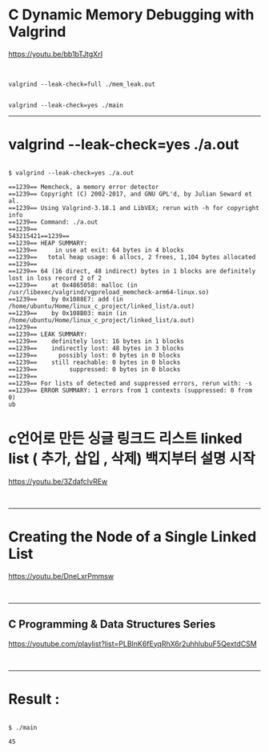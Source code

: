 # C Dynamic Memory Debugging with Valgrind

https://youtu.be/bb1bTJtgXrI


<br>

```
valgrind --leak-check=full ./mem_leak.out


valgrind --leak-check=yes ./main
```

<hr>

# valgrind --leak-check=yes ./a.out


```

$ valgrind --leak-check=yes ./a.out

==1239== Memcheck, a memory error detector
==1239== Copyright (C) 2002-2017, and GNU GPL'd, by Julian Seward et al.
==1239== Using Valgrind-3.18.1 and LibVEX; rerun with -h for copyright info
==1239== Command: ./a.out
==1239==
543215421==1239==
==1239== HEAP SUMMARY:
==1239==     in use at exit: 64 bytes in 4 blocks
==1239==   total heap usage: 6 allocs, 2 frees, 1,104 bytes allocated
==1239==
==1239== 64 (16 direct, 48 indirect) bytes in 1 blocks are definitely lost in loss record 2 of 2
==1239==    at 0x4865058: malloc (in /usr/libexec/valgrind/vgpreload_memcheck-arm64-linux.so)
==1239==    by 0x1088E7: add (in /home/ubuntu/Home/linux_c_project/linked_list/a.out)
==1239==    by 0x108B03: main (in /home/ubuntu/Home/linux_c_project/linked_list/a.out)
==1239==
==1239== LEAK SUMMARY:
==1239==    definitely lost: 16 bytes in 1 blocks
==1239==    indirectly lost: 48 bytes in 3 blocks
==1239==      possibly lost: 0 bytes in 0 blocks
==1239==    still reachable: 0 bytes in 0 blocks
==1239==         suppressed: 0 bytes in 0 blocks
==1239==
==1239== For lists of detected and suppressed errors, rerun with: -s
==1239== ERROR SUMMARY: 1 errors from 1 contexts (suppressed: 0 from 0)
ub
```

# c언어로 만든 싱글 링크드 리스트 linked list ( 추가, 삽입 , 삭제) 백지부터 설명 시작

https://youtu.be/3ZdafcIvREw

<br>

<hr>

# Creating the Node of a Single Linked List

https://youtu.be/DneLxrPmmsw

<br>

<hr>


## C Programming & Data Structures Series

https://youtube.com/playlist?list=PLBlnK6fEyqRhX6r2uhhlubuF5QextdCSM

<br>

<hr>

# Result :

```
  
$ ./main

45

```

